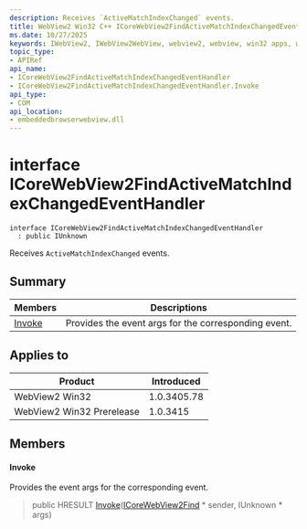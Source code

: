 ```yaml
---
description: Receives `ActiveMatchIndexChanged` events.
title: WebView2 Win32 C++ ICoreWebView2FindActiveMatchIndexChangedEventHandler
ms.date: 10/27/2025
keywords: IWebView2, IWebView2WebView, webview2, webview, win32 apps, win32, edge, ICoreWebView2, ICoreWebView2Controller, browser control, edge html, ICoreWebView2FindActiveMatchIndexChangedEventHandler
topic_type: 
- APIRef
api_name:
- ICoreWebView2FindActiveMatchIndexChangedEventHandler
- ICoreWebView2FindActiveMatchIndexChangedEventHandler.Invoke
api_type:
- COM
api_location:
- embeddedbrowserwebview.dll
---
```


# interface ICoreWebView2FindActiveMatchIndexChangedEventHandler

```
interface ICoreWebView2FindActiveMatchIndexChangedEventHandler
  : public IUnknown
```

Receives `ActiveMatchIndexChanged` events.

## Summary

 Members                        | Descriptions
--------------------------------|---------------------------------------------
[Invoke](#invoke) | Provides the event args for the corresponding event.

## Applies to

Product                         | Introduced
--------------------------------|---------------------------------------------
WebView2 Win32            |    1.0.3405.78
WebView2 Win32 Prerelease |    1.0.3415

## Members

#### Invoke

Provides the event args for the corresponding event.

> public HRESULT [Invoke](#invoke)([ICoreWebView2Find](icorewebview2find.md#icorewebview2find) * sender, IUnknown * args)

